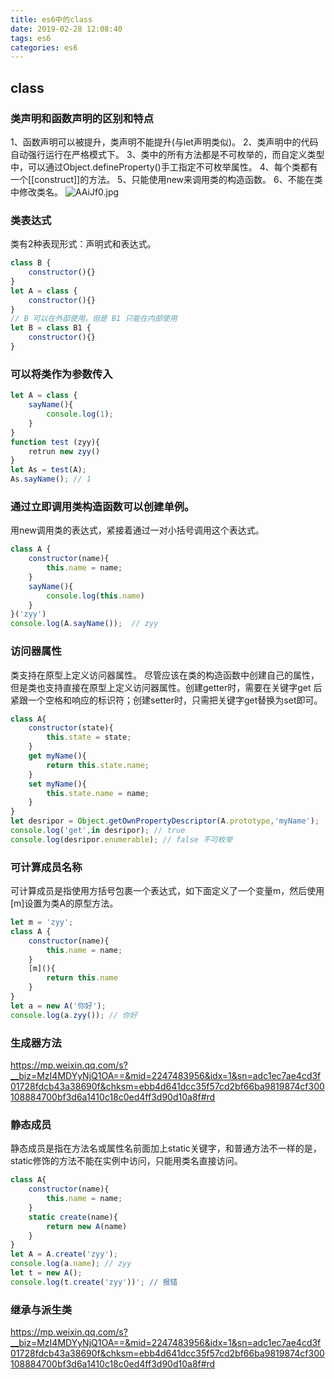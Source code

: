 ```yaml
---
title: es6中的class
date: 2019-02-28 12:08:40
tags: es6
categories: es6
---
```


## class

### 类声明和函数声明的区别和特点
1、函数声明可以被提升，类声明不能提升(与let声明类似)。
2、类声明中的代码自动强行运行在严格模式下。
3、类中的所有方法都是不可枚举的，而自定义类型中，可以通过Object.defineProperty()手工指定不可枚举属性。
4、每个类都有一个[[construct]]的方法。
5、只能使用new来调用类的构造函数。
6、不能在类中修改类名。
<img src="https://s2.ax1x.com/2019/03/14/AAiJf0.md.jpg" alt="AAiJf0.jpg" border="0" class="full-image" />
<!--more-->
### 类表达式
类有2种表现形式：声明式和表达式。
```javascript
class B {
    constructor(){}
}
let A = class {
    constructor(){}
}
// B 可以在外部使用，但是 B1 只能在内部使用
let B = class B1 {
    constructor(){}
}
```
### 可以将类作为参数传入
```javascript
let A = class {
    sayName(){
        console.log(1);
    }
}
function test (zyy){
    retrun new zyy()
}
let As = test(A);
As.sayName(); // 1
```
### 通过立即调用类构造函数可以创建单例。
用new调用类的表达式，紧接着通过一对小括号调用这个表达式。
```javascript
class A {
    constructor(name){
        this.name = name;
    }
    sayName(){
        console.log(this.name)
    }
}('zyy')
console.log(A.sayName());  // zyy
```
### 访问器属性

类支持在原型上定义访问器属性。
尽管应该在类的构造函数中创建自己的属性，但是类也支持直接在原型上定义访问器属性。创建getter时，需要在关键字get 后紧跟一个空格和响应的标识符；创建setter时，只需把关键字get替换为set即可。
```javascript
class A{
    constructor(state){
        this.state = state;
    }
    get myName(){
        return this.state.name;
    }
    set myName(){
        this.state.name = name;
    }
}
let desripor = Object.getOwnPropertyDescriptor(A.prototype,'myName');
console.log('get',in desripor); // true
console.log(desripor.enumerable); // false 不可枚举
```
### 可计算成员名称

可计算成员是指使用方括号包裹一个表达式，如下面定义了一个变量m，然后使用[m]设置为类A的原型方法。
```javascript
let m = 'zyy';
class A {
    constructor(name){
        this.name = name;
    }
    [m](){
        return this.name
    }
}
let a = new A('你好');
console.log(a.zyy()); // 你好
```
### 生成器方法
https://mp.weixin.qq.com/s?__biz=MzI4MDYyNjQ1OA==&mid=2247483956&idx=1&sn=adc1ec7ae4cd3f01728fdcb43a38690f&chksm=ebb4d641dcc35f57cd2bf66ba9819874cf300108884700bf3d6a1410c18c0ed4ff3d90d10a8f#rd

### 静态成员

静态成员是指在方法名或属性名前面加上static关键字，和普通方法不一样的是，static修饰的方法不能在实例中访问，只能用类名直接访问。
```javascript
class A{
    constructor(name){
        this.name = name;
    }
    static create(name){
        return new A(name)
    }
}
let A = A.create('zyy');
console.log(a.name); // zyy
let t = new A();
console.log(t.create('zyy'))'; // 报错
```
### 继承与派生类


https://mp.weixin.qq.com/s?__biz=MzI4MDYyNjQ1OA==&mid=2247483956&idx=1&sn=adc1ec7ae4cd3f01728fdcb43a38690f&chksm=ebb4d641dcc35f57cd2bf66ba9819874cf300108884700bf3d6a1410c18c0ed4ff3d90d10a8f#rd
